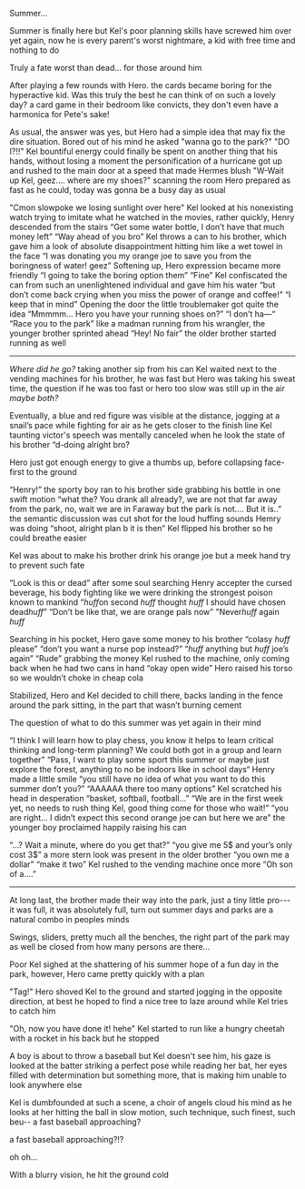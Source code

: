 Summer...

Summer is finally here but Kel's poor planning skills have screwed him over yet again, now he is every parent's worst nightmare, a kid with free time and nothing to do

Truly a fate worst than dead... for those around him

After playing a few rounds with Hero. the cards became boring for the hyperactive kid. Was this truly the best he can think of on such a lovely day? a card game in their bedroom like convicts, they don't even have a harmonica for Pete's sake!

As usual, the answer was yes, but Hero had a simple idea that may fix the dire situation.
Bored out of his mind he asked "wanna go to the park?"
"DO I?!!" Kel bountiful energy could finally be spent on another thing that his hands, without losing a moment the personification of a hurricane got up and rushed to the main door at a speed that made Hermes blush
"W-Wait up Kel, geez.... where are my shoes?" scanning the room Hero prepared as fast as he could, today was gonna be a busy day as usual

"Cmon slowpoke we losing sunlight over here" Kel looked at his nonexisting watch trying to imitate what he watched in the movies, rather quickly, Henry descended from the stairs
“Get some water bottle, I don’t have that much money left”
“Way ahead of you bro” Kel throws a can to his brother, which gave him a look of absolute disappointment hitting him like a wet towel in the face “I was donating you my orange joe to save you from the boringness of water! geez”
Softening up, Hero expression became more friendly “I going to take the boring option them”
“Fine” Kel confiscated the can from such an unenlightened individual and gave him his water “but don’t come back crying when you miss the power of orange and coffee!”
“I keep that in mind”
Opening the door the little troublemaker got quite the idea “Mmmmm… Hero you have your running shoes on?”
“I don’t ha—“
“Race you to the park” like a madman running from his wrangler, the younger brother sprinted ahead
“Hey! No fair” the older brother started running as well

------------------------------------------

*Where did he go?* taking another sip from his can Kel waited next to the vending machines for his brother, he was fast but Hero was taking his sweat time, the question if he was too fast or hero too slow was still up in the air *maybe both?*

Eventually, a blue and red figure was visible at the distance, jogging at a snail’s pace while fighting for air as he gets closer to the finish line
Kel taunting victor's speech was mentally canceled when he look the state of his brother “d-doing alright bro?

Hero just got enough energy to give a thumbs up, before collapsing face-first to the ground

“Henry!” the sporty boy ran to his brother side grabbing his bottle in one swift motion “what the? You drank all already?, we are not that far away from the park, no, wait we are in Faraway but the park is not…. But it is..” the semantic discussion was cut shot for the loud huffing sounds Hemry was doing “shoot, alright plan b it is then” Kel flipped his brother so he could breathe easier

Kel was about to make his brother drink his orange joe but a meek hand try to prevent such fate

“Look is this or dead” after some soul searching Henry accepter the cursed beverage, his body fighting like we were drinking the strongest poison known to mankind
“*huff*on second *huff* thought *huff* I should have chosen dead*huff*”
“Don’t be like that, we are orange pals now”
"Never*huff* again *huff*

Searching in his pocket, Hero gave some money to his brother “colasy *huff* please”
“don’t you want a nurse pop instead?”
“*huff* anything but *huff* joe’s again”
“Rude” grabbing the money Kel rushed to the machine, only coming back when he had two cans in hand “okay open wide” Hero raised his torso so we wouldn’t choke in cheap cola

Stabilized, Hero and Kel decided to chill there, backs landing in the fence around the park sitting, in the part that wasn’t burning cement

The question of what to do this summer was yet again in their mind

“I think I will learn how to play chess, you know it helps to learn critical thinking and long-term planning? We could both got in a group and learn together”
“Pass, I want to play some sport this summer or maybe just explore the forest, anything to no be indoors like in school days“
Henry made a little smile “you still have no idea of what you want to do this summer don’t you?”
“AAAAAA there too many options” Kel scratched his head in desperation “basket, softball, football…”
“We are in the first week yet, no needs to rush thing Kel, good thing come for those who wait!”
“you are right… I didn’t expect this second orange joe can but here we are” the younger boy proclaimed happily raising his can

“…? Wait a minute, where do you get that?”
“you give me 5$ and your’s only cost 3$”
a more stern look was present in the older brother “you own me a dollar”
“make it two” Kel rushed to the vending machine once more
“Oh son of a….”

----------------

At long last, the brother made their way into the park, just a tiny little pro--- it was full, it was absolutely full, turn out summer days and parks are a natural combo in peoples minds

Swings, sliders, pretty much all the benches, the right part of the park may as well be closed from how many persons are there...

Poor Kel sighed at the shattering of his summer hope of a fun day in the park, however, Hero came pretty quickly with a plan

"Tag!" Hero shoved Kel to the ground and started jogging in the opposite direction, at best he hoped to find a nice tree to laze around while Kel tries to catch him

"Oh, now you have done it! hehe" Kel started to run like a hungry cheetah with a rocket in his back but he stopped

A boy is about to throw a baseball but Kel doesn't see him, his gaze is looked at the batter striking a perfect pose while reading her bat, her eyes filled with determination but something more, that is making him unable to look anywhere else

Kel is dumbfounded at such a scene, a choir of angels cloud his mind as he looks at her hitting the ball in slow motion, such technique, such finest, such beu--
a fast baseball approaching?

a fast baseball approaching?!?



oh oh...


With a blurry vision, he hit the ground cold